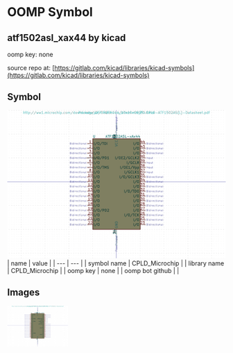 # OOMP Symbol  
## atf1502asl_xax44  by kicad  
  
oomp key: none  
  
source repo at: [https://gitlab.com/kicad/libraries/kicad-symbols](https://gitlab.com/kicad/libraries/kicad-symbols)  
## Symbol  
  
[![working.png](working_600.png)](working.png)  
| name | value | 
| --- | --- | 
| symbol name | CPLD_Microchip | 
| library name | CPLD_Microchip | 
| oomp key | none | 
| oomp bot github |  | 
## Images  
  
[![working.png](working_140.png)](working.png)  
